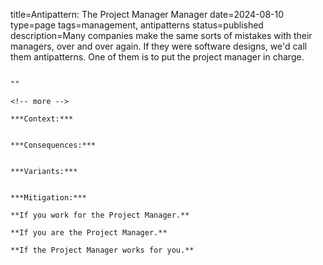 title=Antipattern: The Project Manager Manager
date=2024-08-10
type=page
tags=management, antipatterns
status=published
description=Many companies make the same sorts of mistakes with their managers, over and over again. If they were software designs, we'd call them antipatterns. One of them is to put the project manager in charge.
~~~~~~

"" 

<!-- more -->

***Context:*** 


***Consequences:*** 


***Variants:*** 


***Mitigation:*** 

**If you work for the Project Manager.**

**If you are the Project Manager.**

**If the Project Manager works for you.**
